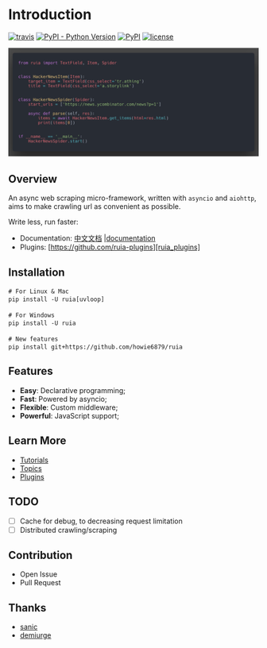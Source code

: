# Introduction

[![travis](https://travis-ci.org/howie6879/ruia.svg?branch=master)](https://travis-ci.org/howie6879/ruia) 
[![PyPI - Python Version](https://img.shields.io/pypi/pyversions/ruia.svg)](https://pypi.org/project/ruia/) 
[![PyPI](https://img.shields.io/pypi/v/ruia.svg)](https://pypi.org/project/ruia/) 
[![license](https://img.shields.io/github/license/howie6879/ruia.svg)](https://github.com/howie6879/ruia)

![demo](./images/demo.png)

## Overview

An async web scraping micro-framework, written with `asyncio` and `aiohttp`, 
aims to make crawling url as convenient as possible.

Write less, run faster:

- Documentation: [中文文档][doc_cn] |[documentation][doc_en]
- Plugins: [https://github.com/ruia-plugins][ruia_plugins]


## Installation

``` shell
# For Linux & Mac
pip install -U ruia[uvloop]

# For Windows
pip install -U ruia

# New features
pip install git+https://github.com/howie6879/ruia
```

## Features

- **Easy**: Declarative programming;
- **Fast**: Powered by asyncio;
- **Flexible**: Custom middleware;
- **Powerful**: JavaScript support;

## Learn More

- [Tutorials][tutorials]
- [Topics][topics]
- [Plugins][plugins]

## TODO

- [ ] Cache for debug, to decreasing request limitation
- [ ] Distributed crawling/scraping

## Contribution

- Open Issue
- Pull Request

## Thanks

- [sanic](https://github.com/huge-success/sanic)
- [demiurge](https://github.com/matiasb/demiurge)

[doc_cn]: https://github.com/howie6879/ruia/blob/master/docs/cn/README.md
[doc_en]: https://howie6879.github.io/ruia/
[ruia_plugins]: https://github.com/ruia-plugins
[hacker_news]: https://news.ycombinator.com/news?p=1
[tutorials]: https://howie6879.github.io/ruia/en/tutorials/
[plugins]: http://howie6879.github.io/ruia/en/plugins/
[topics]: http://howie6879.github.io/ruia/en/topics/